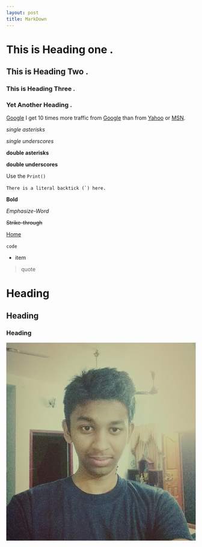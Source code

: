 ```yaml
---
layout: post
title: MarkDown
---
```

# This is Heading one .

## This is Heading Two .

### This is Heading Three .


### Yet Another Heading .

[Google](http://www.google.com "Google !!")
I get 10 times more traffic from [Google][] than from
[Yahoo][] or [MSN][].

  [google]: http://google.com/        "Google"
  [yahoo]:  http://search.yahoo.com/  "Yahoo Search"
  [msn]:    http://search.msn.com/    "MSN Search"
  *single asterisks*

  _single underscores_

  **double asterisks**

  __double underscores__
  
  Use the `Print()`
 
 
 ``There is a literal backtick (`) here.``

**Bold**


*Emphasize-Word* 


~~Strike-through~~   


[Home](/)


`code`    
   
* item     
> quote    

#  Heading  

##  Heading  

###  Heading

![img](/assets/img/avatar.jpg "My image")
